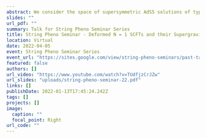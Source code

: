```yaml
---
abstract: We consider the space of supersymmetric AdS5 solutions of type IIB supergravity corresponding to the conformal manifold of the dual 4d N = 1 conformal field theories. We describe how the background geometry naturally encodes a generalised holomorphic structure, dual to the superpotential of the field theory. Using this perspective, we address the long-standing problem of finding the gravity dual of the generic N = 1 deformations of N = 4 super Yang-Mills: though we are not able to give it in a fully explicit form, we provide a proof-of-existence of the supergravity solutions. Using this formalism, we analyse the moduli of the supergravity backgrounds and derive a new result for the Hilbert series of the deformed field theories.
slides: ""
url_pdf: ""
summary: Talk for String Pheno Seminar Series
title: String Pheno Seminar - Deformed N = 1 SCFTs and their Supergravity Duals
location: Virtual
date: 2022-04-05
event: String Pheno Seminar Series
event_url: "https://sites.google.com/view/string-pheno-seminars/past-talks?authuser=0#h.gifn62s5fte"
featured: false
authors: []
url_video: "https://www.youtube.com/watch?v=TUdfjzCrJZw"
url_slides: "uploads/string-pheno-seminar-22.pdf"
links: []
publishDate: 2022-01-13T17:45:24.242Z
tags: []
projects: []
image:
  caption: ""
  focal_point: Right
url_code: ""
---
```

